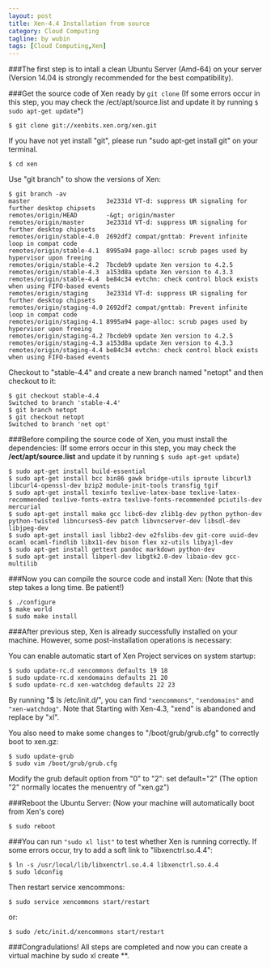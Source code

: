 ```yaml
---
layout: post
title: Xen-4.4 Installation from source
category: Cloud Computing
tagline: by wubin
tags: [Cloud Computing,Xen]
---
```


###The first step is to intall a clean Ubuntu Server (Amd-64) on your server (Version 14.04 is strongly recommended for the best compatibility).

<!--more-->

###Get the source code of Xen ready by `git clone` (If some errors occur in this step, you may check the /ect/apt/source.list and update it by running `$ sudo apt-get update`*)

	$ git clone git://xenbits.xen.org/xen.git

If you have not yet install "git", please run "sudo apt-get install git" on your terminal.

	$ cd xen

Use "git branch" to show the versions of Xen:

	$ git branch -av  
	master                     3e2331d VT-d: suppress UR signaling for further desktop chipsets
	remotes/origin/HEAD        -&gt; origin/master
	remotes/origin/master      3e2331d VT-d: suppress UR signaling for further desktop chipsets
	remotes/origin/stable-4.0  2692df2 compat/gnttab: Prevent infinite loop in compat code
	remotes/origin/stable-4.1  8995a94 page-alloc: scrub pages used by hypervisor upon freeing
	remotes/origin/stable-4.2  7bcdeb9 update Xen version to 4.2.5
	remotes/origin/stable-4.3  a153d8a update Xen version to 4.3.3
	remotes/origin/stable-4.4  be84c34 evtchn: check control block exists when using FIFO-based events
	remotes/origin/staging     3e2331d VT-d: suppress UR signaling for further desktop chipsets
	remotes/origin/staging-4.0 2692df2 compat/gnttab: Prevent infinite loop in compat code
	remotes/origin/staging-4.1 8995a94 page-alloc: scrub pages used by hypervisor upon freeing
	remotes/origin/staging-4.2 7bcdeb9 update Xen version to 4.2.5
	remotes/origin/staging-4.3 a153d8a update Xen version to 4.3.3
	remotes/origin/staging-4.4 be84c34 evtchn: check control block exists when using FIFO-based events
	
Checkout to "stable-4.4" and create a new branch named "netopt" and then checkout to it:
															
	$ git checkout stable-4.4
	Switched to branch 'stable-4.4'
	$ git branch netopt
	$ git checkout netopt
	Switched to branch 'net opt'																													   

###Before compiling the source code of Xen, you must install the dependencies: (If some errors occur in this step, you may check the **/ect/apt/source.list** and update it by running `$ sudo apt-get update`)

	$ sudo apt-get install build-essential
	$ sudo apt-get install bcc bin86 gawk bridge-utils iproute libcurl3 libcurl4-openssl-dev bzip2 module-init-tools transfig tgif 
	$ sudo apt-get install texinfo texlive-latex-base texlive-latex-recommended texlive-fonts-extra texlive-fonts-recommended pciutils-dev mercurial
	$ sudo apt-get install make gcc libc6-dev zlib1g-dev python python-dev python-twisted libncurses5-dev patch libvncserver-dev libsdl-dev libjpeg-dev
	$ sudo apt-get install iasl libbz2-dev e2fslibs-dev git-core uuid-dev ocaml ocaml-findlib libx11-dev bison flex xz-utils libyajl-dev
	$ sudo apt-get install gettext pandoc markdown python-dev
	$ sudo apt-get install libperl-dev libgtk2.0-dev libaio-dev gcc-multilib

###Now you can compile the source code and install Xen: (Note that this step takes a long time. Be patient!)

	$ ./configure
	$ make world
	$ sudo make install

###After previous step, Xen is already successfully installed on your machine. However, some post-installation operations is necessary:

You can enable automatic start of Xen Project services on system startup:

	$ sudo update-rc.d xencommons defaults 19 18 
	$ sudo update-rc.d xendomains defaults 21 20 
	$ sudo update-rc.d xen-watchdog defaults 22 23

By running "$ ls /etc/init.d/", you can find `"xencommons"`, `"xendomains"` and `"xen-watchdog"`. Note that Starting with Xen-4.3, "xend" is abandoned and replace by "xl".

You also need to make some changes to "/boot/grub/grub.cfg" to correctly boot to xen.gz:

	$ sudo update-grub
	$ sudo vim /boot/grub/grub.cfg

Modify the grub default option from "0" to "2": set default="2" (The option "2" normally locates the menuentry of "xen.gz")

###Reboot the Ubuntu Server: (Now your machine will automatically boot from Xen's core)

    $ sudo reboot




###You can run `"sudo xl list"` to test whether Xen is running correctly. If some errors occur, try to add a soft link to "libxenctrl.so.4.4":

    $ ln -s /usr/local/lib/libxenctrl.so.4.4 libxenctrl.so.4.4
	$ sudo ldconfig

Then restart service xencommons:

    $ sudo service xencommons start/restart

or:

    $ sudo /etc/init.d/xencommons start/restart

###Congradulations! All steps are completed and now you can create a virtual machine by sudo xl create **.
